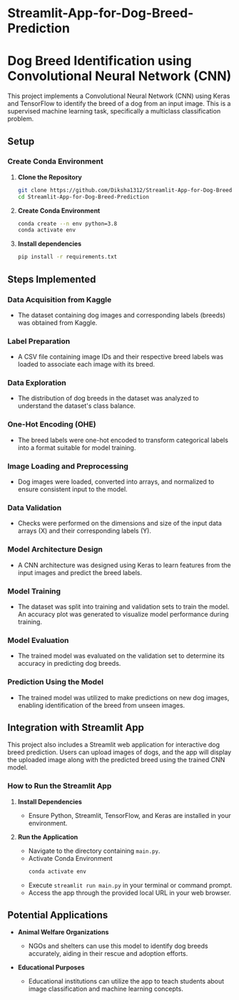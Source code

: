 # Streamlit-App-for-Dog-Breed-Prediction

# Dog Breed Identification using Convolutional Neural Network (CNN)

This project implements a Convolutional Neural Network (CNN) using Keras and TensorFlow to identify the breed of a dog from an input image. This is a supervised machine learning task, specifically a multiclass classification problem.

## Setup

### Create Conda Environment

1. **Clone the Repository**

   ```bash
   git clone https://github.com/Diksha1312/Streamlit-App-for-Dog-Breed-Prediction
   cd Streamlit-App-for-Dog-Breed-Prediction

2. **Create Conda Environment**

    ```bash
   conda create --n env python=3.8
   conda activate env

3. **Install dependencies**

   ```bash
   pip install -r requirements.txt


## Steps Implemented

### Data Acquisition from Kaggle
- The dataset containing dog images and corresponding labels (breeds) was obtained from Kaggle.

### Label Preparation
- A CSV file containing image IDs and their respective breed labels was loaded to associate each image with its breed.

### Data Exploration
- The distribution of dog breeds in the dataset was analyzed to understand the dataset's class balance.

### One-Hot Encoding (OHE)
- The breed labels were one-hot encoded to transform categorical labels into a format suitable for model training.

### Image Loading and Preprocessing
- Dog images were loaded, converted into arrays, and normalized to ensure consistent input to the model.

### Data Validation
- Checks were performed on the dimensions and size of the input data arrays (X) and their corresponding labels (Y).

### Model Architecture Design
- A CNN architecture was designed using Keras to learn features from the input images and predict the breed labels.

### Model Training
- The dataset was split into training and validation sets to train the model. An accuracy plot was generated to visualize model performance during training.

### Model Evaluation
- The trained model was evaluated on the validation set to determine its accuracy in predicting dog breeds.

### Prediction Using the Model
- The trained model was utilized to make predictions on new dog images, enabling identification of the breed from unseen images.

## Integration with Streamlit App

This project also includes a Streamlit web application for interactive dog breed prediction. Users can upload images of dogs, and the app will display the uploaded image along with the predicted breed using the trained CNN model.

### How to Run the Streamlit App
1. **Install Dependencies**
   - Ensure Python, Streamlit, TensorFlow, and Keras are installed in your environment.

2. **Run the Application**
   - Navigate to the directory containing `main.py`.
   - Activate Conda Environment
     ```bash
     conda activate env
   - Execute `streamlit run main.py` in your terminal or command prompt.
   - Access the app through the provided local URL in your web browser.

## Potential Applications

- **Animal Welfare Organizations**
  - NGOs and shelters can use this model to identify dog breeds accurately, aiding in their rescue and adoption efforts.

- **Educational Purposes**
  - Educational institutions can utilize the app to teach students about image classification and machine learning concepts.

